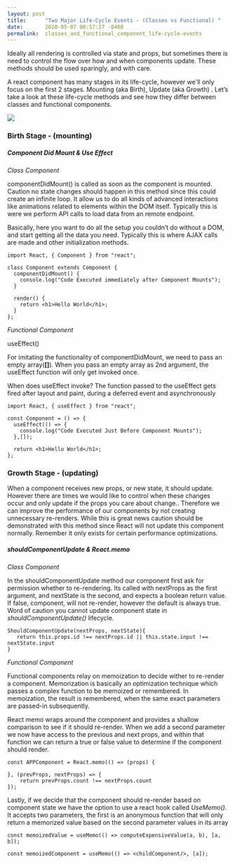 ```yaml
---
layout: post
title:      "Two Major Life-Cycle Events - (Classes vs Functional) "
date:       2020-05-07 00:57:27 -0400
permalink:  classes_and_functional_component_life-cycle-events
---
```





Ideally all rendering is controlled via state and props, but sometimes there is need to control the flow over how and when components update. These methods should be used sparingly, and with care.

A react component has many stages in its life-cycle, however we'll only focus on the first 2 stages. Mounting (aka Birth), Update (aka Growth) . Let’s take a look at these life-cycle methods and see how they differ between classes and functional components. 





![](https://i2.wp.com/programmingwithmosh.com/wp-content/uploads/2018/10/Screen-Shot-2018-10-31-at-1.44.28-PM.png?resize=1024%2C567&ssl=1)



### Birth Stage - (mounting)



##### Component Did Mount  &  Use Effect

*Class Component*

componentDidMount() is called as soon as the component is mounted. Caution no state changes should happen in this method since this could create an infinite loop. It allow  us to do all kinds of advanced interactions like animations related to elements within the DOM itself.  Typically this is were we perform API calls to load data from an remote endpoint.

Basically, here you want to do all the setup you couldn’t do without a DOM, and start getting all the data you need. Typically this is where AJAX calls are made and other initialization methods.



```react
import React, { Component } from "react";
 
class Component extends Component {
  componentDidMount() {
    console.log("Code Executed immediately after Component Mounts");
  }
 
  render() {
    return <h1>Hello World</h1>;
  }
};
```





*Functional Component*

useEffect()

For imitating the functionality of componentDidMount, we need to pass an empty array(**[]**). When you pass an empty array as 2nd argument, the useEffect function will only get invoked once.

When does useEffect invoke?
The function passed to the useEffect gets fired after layout and paint, during a deferred event and asynchronously



```react
import React, { useEffect } from "react";
 
const Component = () => {
  useEffect(() => {
    console.log("Code Executed Just Before Component Mounts");
  },[]);
 
  return <h1>Hello World</h1>;
};
```







### Growth Stage - (updating)

When a component receives new props, or new state, it should update. However there are times we would like to control when these changes occur and only update if the props you care about change.. Therefore we can improve the performance of our components by not creating unnecessary  re-renders. While this is great news caution should be demonstrated with this method since React will not update this component normally. Remember it only exists for certain performance optimizations.



##### shouldComponentUpdate & React.memo 



*Class Component*

In the shouldComponentUpdate method our component first ask for permission whether to re-rendering. Its  called with nextProps as the first argument, and nextState is the second, and expects a boolean return value.  If false, component, will not re-render, however the default is always true. Word of caution you cannot update component state in *shouldComponentUpdate()* lifecycle.



```react
ShouldComponentUpdate(nextProps, nextState){
   return this.props.id !== nextProps.id || this.state.input !== nextState.input
}
```





*Functional Component*

Functional components relay on memoization to decide wither to re-render a component. Memorization is basically an optimization technique which passes a complex function to be memoized or remembered. In memoization, the result is remembered, when the same exact parameters are passed-in subsequently. 

React memo wraps around the component and provides a shallow comparison to see if it should re-render. When we add a second parameter we now have access to the previous and next props, and within that function we can return a true or false value to determine if the component should render. 



```react
const APPComponent = React.memo(() => (props) {
    
}, (prevProps, nextProps) => {
    return prevProps.count !== nextProps.count
});
```



Lastly, if we decide that the component should re-render based on component state we have the option to use a react hook called *UseMemo()*.  It accepts two parameters, the first is an anonymous function that will only return a memorized value based on the second parameter values in its array



```react
const memoizedValue = useMemo(() => computeExpensiveValue(a, b), [a, b]);

const memoizedComponent = useMemo(() => <childComponent/>, [a]);
```


